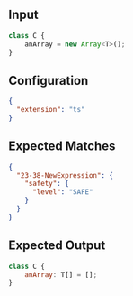 
## Input
```javascript input
class C {
    anArray = new Array<T>();
}
```

## Configuration
```json configuration
{
  "extension": "ts"
}
```

## Expected Matches
```json expected matches
{
  "23-38-NewExpression": {
    "safety": {
      "level": "SAFE"
    }
  }
}
```

## Expected Output
```javascript expected output
class C {
    anArray: T[] = [];
}
```
